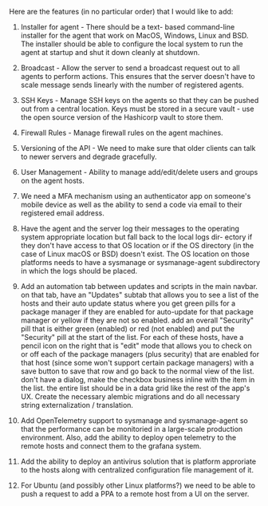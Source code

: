 Here are the features (in no particular order) that I would
like to add:

1.  Installer for agent - There should be a text-
    based command-line installer for the agent that
    work on MacOS, Windows, Linux and BSD.  The
    installer should be able to configure the
    local system to run the agent at startup and
    shut it down cleanly at shutdown.

2.  Broadcast - Allow the server to send a
    broadcast request out to all agents to
    perform actions.  This ensures that the
    server doesn't have to scale message
    sends linearly with the number of
    registered agents.

3.  SSH Keys - Manage SSH keys on the agents
    so that they can be pushed out from a
    central location.  Keys must be stored
    in a secure vault - use the open source
    version of the Hashicorp vault to store
    them.

4.  Firewall Rules - Manage firewall rules
    on the agent machines.

5.  Versioning of the API - We need to make
    sure that older clients can talk to
    newer servers and degrade gracefully.

6.  User Management - Ability to manage
    add/edit/delete users and groups on
    the agent hosts.

7.  We need a MFA mechanism using an
    authenticator app on someone's
    mobile device as well as the ability
    to send a code via email to their
    registered email address.

8.  Have the agent and the server log
    their messages to the operating
    system appropriate location but
    fall back to the local logs dir-
    ectory if they don't have access
    to that OS location or if the
    OS directory (in the case of Linux
    macOS or BSD) doesn't exist.  The
    OS location on those platforms
    needs to have a sysmanage or
    sysmanage-agent subdirectory in
    which the logs should be placed.

9.  Add an automation tab between
    updates and scripts in the main
    navbar.  on that tab, have an
    "Updates" subtab that allows you
    to see a list of the hosts and
    their auto update status where
    you get green pills for a package
    manager if they are enabled for
    auto-update for that package
    manager or yellow if they are not
    so enabled.  add an overall
    "Security" pill that is either
    green (enabled) or red (not
    enabled) and put the "Security"
    pill at the start of the list.
    For each of these hosts, have
    a pencil icon on the right that
    is "edit" mode that allows you
    to check on or off each of the
    package managers (plus security)
    that are enabled for that host
    (since some won't support certain
    package managers) with a save
    button to save that row and go
    back to the normal view of the
    list.  don't have a dialog, make
    the checkbox business inline with
    the item in the list.  the entire
    list should be in a data grid
    like the rest of the app's UX.
    Create the necessary alembic
    migrations and do all necessary
    string externalization /
    translation.

10. Add OpenTelemetry support to
    sysmanage and sysmanage-agent
    so that the performance can be
    monitoried in a large-scale
    production environment.  Also,
    add the ability to deploy
    open telemetry to the remote
    hosts and connect them to
    the grafana system.

11. Add the ability to deploy an
    antivirus solution that is
    platform approriate to the
    hosts along with centralized
    configuration file management
    of it.

12. For Ubuntu (and possibly other
    Linux platforms?) we need to
    be able to push a request to
    add a PPA to a remote host
    from a UI on the server.

